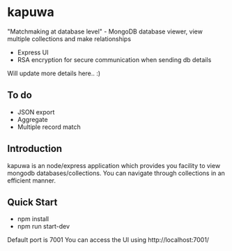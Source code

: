 # kapuwa
"Matchmaking at database level" - MongoDB database viewer, view multiple collections and make relationships

* Express UI
* RSA encryption for secure communication when sending db details

Will update more details here.. :)

## To do
* JSON export
* Aggregate
* Multiple record match

## Introduction
kapuwa is an node/express application which provides you facility to view mongodb databases/collections. You can navigate through collections in an efficient manner.

## Quick Start
* npm install
* npm run start-dev

Default port is 7001
You can access the UI using http://localhost:7001/
